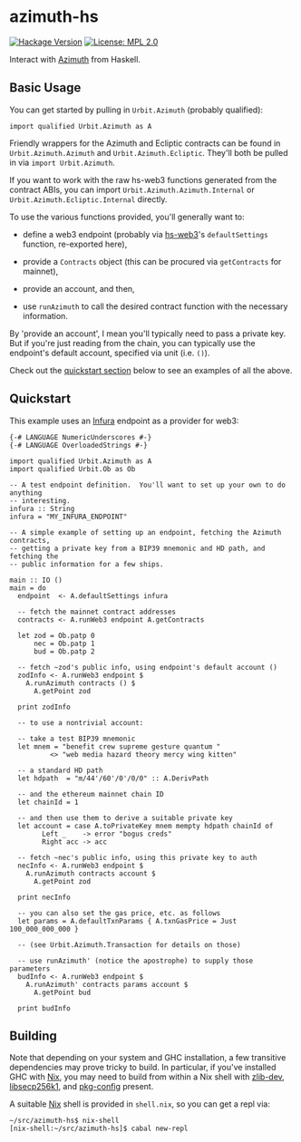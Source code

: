 # azimuth-hs

[![Hackage Version](https://img.shields.io/hackage/v/azimuth-hs.svg)](http://hackage.haskell.org/package/azimuth-hs)
[![License: MPL 2.0](https://img.shields.io/badge/License-MPL%202.0-brightgreen.svg)](https://opensource.org/licenses/MPL-2.0)

Interact with [Azimuth](https://github.com/urbit/azimuth-solidity) from
Haskell.

## Basic Usage

You can get started by pulling in `Urbit.Azimuth` (probably qualified):

```
import qualified Urbit.Azimuth as A
```

Friendly wrappers for the Azimuth and Ecliptic contracts can be found in
`Urbit.Azimuth.Azimuth` and `Urbit.Azimuth.Ecliptic`.  They'll both be pulled
in via `import Urbit.Azimuth`.

If you want to work with the raw hs-web3 functions generated from the contract
ABIs, you can import `Urbit.Azimuth.Azimuth.Internal` or
`Urbit.Azimuth.Ecliptic.Internal` directly.

To use the various functions provided, you'll generally want to:

* define a web3 endpoint (probably via
  [hs-web3](https://github.com/airalab/hs-web3)'s `defaultSettings` function,
  re-exported here),

* provide a `Contracts` object (this can be procured via `getContracts` for
  mainnet),

* provide an account, and then,

* use `runAzimuth` to call the desired contract function with the necessary
  information.

By 'provide an account', I mean you'll typically need to pass a private key.
But if you're just reading from the chain, you can typically use the endpoint's
default account, specified via unit (i.e. `()`).

Check out the [quickstart section](#quickstart) below to see an examples of all
the above.

## Quickstart

This example uses an [Infura](https://infura.io/) endpoint as a provider for
web3:

```
{-# LANGUAGE NumericUnderscores #-}
{-# LANGUAGE OverloadedStrings #-}

import qualified Urbit.Azimuth as A
import qualified Urbit.Ob as Ob

-- A test endpoint definition.  You'll want to set up your own to do anything
-- interesting.
infura :: String
infura = "MY_INFURA_ENDPOINT"

-- A simple example of setting up an endpoint, fetching the Azimuth contracts,
-- getting a private key from a BIP39 mnemonic and HD path, and fetching the
-- public information for a few ships.

main :: IO ()
main = do
  endpoint  <- A.defaultSettings infura

  -- fetch the mainnet contract addresses
  contracts <- A.runWeb3 endpoint A.getContracts

  let zod = Ob.patp 0
      nec = Ob.patp 1
      bud = Ob.patp 2

  -- fetch ~zod's public info, using endpoint's default account ()
  zodInfo <- A.runWeb3 endpoint $
    A.runAzimuth contracts () $
      A.getPoint zod

  print zodInfo

  -- to use a nontrivial account:

  -- take a test BIP39 mnemonic
  let mnem = "benefit crew supreme gesture quantum "
          <> "web media hazard theory mercy wing kitten"

  -- a standard HD path
  let hdpath  = "m/44'/60'/0'/0/0" :: A.DerivPath

  -- and the ethereum mainnet chain ID
  let chainId = 1

  -- and then use them to derive a suitable private key
  let account = case A.toPrivateKey mnem mempty hdpath chainId of
        Left _    -> error "bogus creds"
        Right acc -> acc

  -- fetch ~nec's public info, using this private key to auth
  necInfo <- A.runWeb3 endpoint $
    A.runAzimuth contracts account $
      A.getPoint zod

  print necInfo

  -- you can also set the gas price, etc. as follows
  let params = A.defaultTxnParams { A.txnGasPrice = Just 100_000_000_000 }

  -- (see Urbit.Azimuth.Transaction for details on those)

  -- use runAzimuth' (notice the apostrophe) to supply those parameters
  budInfo <- A.runWeb3 endpoint $
    A.runAzimuth' contracts params account $
      A.getPoint bud

  print budInfo
```

## Building

Note that depending on your system and GHC installation, a few transitive
dependencies may prove tricky to build.  In particular, if you've installed GHC
with [Nix](https://nixos.org/nix), you may need to build from within a Nix
shell with [zlib-dev](https://www.zlib.net/),
[libsecp256k1](https://github.com/bitcoin-core/secp256k1), and
[pkg-config](https://en.wikipedia.org/wiki/Pkg-config) present.

A suitable [Nix](https://nixos.org/) shell is provided in `shell.nix`, so you
can get a repl via:

```
~/src/azimuth-hs$ nix-shell
[nix-shell:~/src/azimuth-hs]$ cabal new-repl
```


